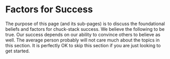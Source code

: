 # Factors for Success

The purpose of this page (and its sub-pages) is to discuss the foundational beliefs and factors for chuck-stack success. We believe the following to be true. Our success depends on our ability to convince others to believe as well. The average person probably will not care much about the topics in this section. It is perfectly OK to skip this section if you are just looking to get started.
